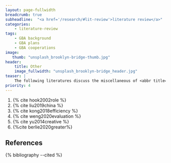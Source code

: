 ```yaml
---
layout: page-fullwidth
breadcrumb: true
subheadline:  "<a href='/research/#lit-review'>literature review</a>"
categories:
    - literature-review
tags:
    - GBA background
    - GBA plans
    - GBA cooperations
image:
   thumb: "unsplash_brooklyn-bridge-thumb.jpg"
header:
    title: Other
    image_fullwidth: "unsplash_brooklyn-bridge_header.jpg"
teaser: |
    The following literatures discuss the miscellaneous of <abbr title="Guangdong Hong Kong Macau Greater Bay Area">GBA</abbr>, such as background, plan and cooperation
priority: 4
---
```


1. {% cite hook2002role %}
2. {% cite liu2019china %}
3. {% cite kong2018efficiency %}
4. {% cite weng2020evaluation %}
5. {% cite yu2014creative %}
6. {%cite berlie2020greater%}

## References
{% bibliography  --cited %}

